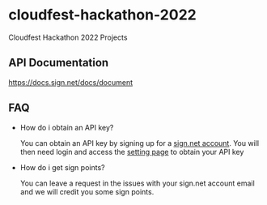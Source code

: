 # cloudfest-hackathon-2022
Cloudfest Hackathon 2022 Projects

## API Documentation
https://docs.sign.net/docs/document

## FAQ
- How do i obtain an API key?
    
    You can obtain an API key by signing up for a [sign.net account](https://app.sign.net/register/personal). You will then need login and access the [setting page](https://app.sign.net/settings) to obtain your API key 
- How do i get sign points?
     
     You can leave a request in the issues with your sign.net account email and we will credit you some sign points.
